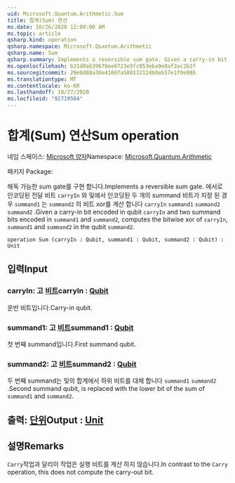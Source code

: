 ```yaml
---
uid: Microsoft.Quantum.Arithmetic.Sum
title: 합계(Sum) 연산
ms.date: 10/26/2020 12:00:00 AM
ms.topic: article
qsharp.kind: operation
qsharp.namespace: Microsoft.Quantum.Arithmetic
qsharp.name: Sum
qsharp.summary: Implements a reversible sum gate. Given a carry-in bit encoded in qubit `carryIn` and two summand bits encoded in `summand1` and `summand2`, computes the bitwise xor of `carryIn`, `summand1` and `summand2` in the qubit `summand2`.
ms.openlocfilehash: b31d8ab39676ee6723e5fc053eba9e0af3ac2b2f
ms.sourcegitcommit: 29e0d88a30e4166fa580132124b0eb57e1f0e986
ms.translationtype: MT
ms.contentlocale: ko-KR
ms.lasthandoff: 10/27/2020
ms.locfileid: "92719504"
---
```

# <a name="sum-operation"></a><span data-ttu-id="39b49-102">합계(Sum) 연산</span><span class="sxs-lookup"><span data-stu-id="39b49-102">Sum operation</span></span>

<span data-ttu-id="39b49-103">네임 스페이스: [Microsoft 양자](xref:Microsoft.Quantum.Arithmetic)</span><span class="sxs-lookup"><span data-stu-id="39b49-103">Namespace: [Microsoft.Quantum.Arithmetic](xref:Microsoft.Quantum.Arithmetic)</span></span>

<span data-ttu-id="39b49-104">패키지 [](https://nuget.org/packages/)</span><span class="sxs-lookup"><span data-stu-id="39b49-104">Package: [](https://nuget.org/packages/)</span></span>


<span data-ttu-id="39b49-105">해독 가능한 sum gate를 구현 합니다.</span><span class="sxs-lookup"><span data-stu-id="39b49-105">Implements a reversible sum gate.</span></span> <span data-ttu-id="39b49-106">에서로 인코딩된 전달 비트 `carryIn` 와 및에서 인코딩된 두 개의 summand 비트가 지정 된 경우 `summand1` 는 `summand2` 의 비트 xor를 계산 합니다 `carryIn` `summand1` `summand2` `summand2` .</span><span class="sxs-lookup"><span data-stu-id="39b49-106">Given a carry-in bit encoded in qubit `carryIn` and two summand bits encoded in `summand1` and `summand2`, computes the bitwise xor of `carryIn`, `summand1` and `summand2` in the qubit `summand2`.</span></span>

```qsharp
operation Sum (carryIn : Qubit, summand1 : Qubit, summand2 : Qubit) : Unit
```


## <a name="input"></a><span data-ttu-id="39b49-107">입력</span><span class="sxs-lookup"><span data-stu-id="39b49-107">Input</span></span>

### <a name="carryin--qubit"></a><span data-ttu-id="39b49-108">carryIn: 고 [비트](xref:microsoft.quantum.lang-ref.qubit)</span><span class="sxs-lookup"><span data-stu-id="39b49-108">carryIn : [Qubit](xref:microsoft.quantum.lang-ref.qubit)</span></span>

<span data-ttu-id="39b49-109">운반 비트입니다.</span><span class="sxs-lookup"><span data-stu-id="39b49-109">Carry-in qubit.</span></span>


### <a name="summand1--qubit"></a><span data-ttu-id="39b49-110">summand1: 고 [비트](xref:microsoft.quantum.lang-ref.qubit)</span><span class="sxs-lookup"><span data-stu-id="39b49-110">summand1 : [Qubit](xref:microsoft.quantum.lang-ref.qubit)</span></span>

<span data-ttu-id="39b49-111">첫 번째 summand입니다.</span><span class="sxs-lookup"><span data-stu-id="39b49-111">First summand qubit.</span></span>


### <a name="summand2--qubit"></a><span data-ttu-id="39b49-112">summand2: 고 [비트](xref:microsoft.quantum.lang-ref.qubit)</span><span class="sxs-lookup"><span data-stu-id="39b49-112">summand2 : [Qubit](xref:microsoft.quantum.lang-ref.qubit)</span></span>

<span data-ttu-id="39b49-113">두 번째 summand는 및의 합계에서 하위 비트를 대체 합니다 `summand1` `summand2` .</span><span class="sxs-lookup"><span data-stu-id="39b49-113">Second summand qubit, is replaced with the lower bit of the sum of `summand1` and `summand2`.</span></span>



## <a name="output--unit"></a><span data-ttu-id="39b49-114">출력: [단위](xref:microsoft.quantum.lang-ref.unit)</span><span class="sxs-lookup"><span data-stu-id="39b49-114">Output : [Unit](xref:microsoft.quantum.lang-ref.unit)</span></span>



## <a name="remarks"></a><span data-ttu-id="39b49-115">설명</span><span class="sxs-lookup"><span data-stu-id="39b49-115">Remarks</span></span>

<span data-ttu-id="39b49-116">`Carry`작업과 달리이 작업은 실행 비트를 계산 하지 않습니다.</span><span class="sxs-lookup"><span data-stu-id="39b49-116">In contrast to the `Carry` operation, this does not compute the carry-out bit.</span></span>